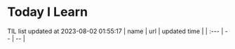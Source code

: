 # Today I Learn 
TIL list updated at 2023-08-02 01:55:17
| name | url | updated time |
| :--- | -- | -- |
